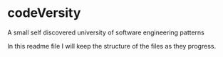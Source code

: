 # codeVersity
A small self discovered university of software engineering patterns

In this readme file I will keep the structure of the files as they progress.
